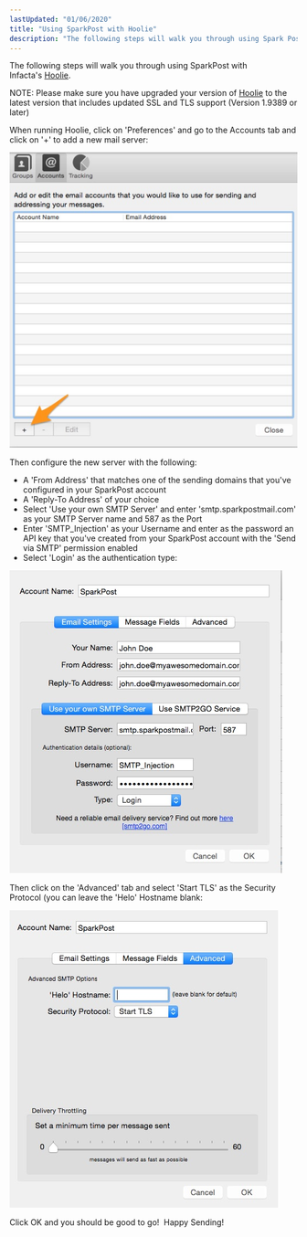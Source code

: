 ```yaml
---
lastUpdated: "01/06/2020"
title: "Using SparkPost with Hoolie"
description: "The following steps will walk you through using Spark Post with Infacta's Hoolie NOTE Please make sure you have upgraded your version of Hoolie to the latest version that includes updated SSL and TLS support Version 1 9389 or later When running Hoolie click on Preferences and go to the..."
---
```


The following steps will walk you through using SparkPost with Infacta's [Hoolie](http://hool.ie).

NOTE: Please make sure you have upgraded your version of [Hoolie](http://hool.ie) to the latest version that includes updated SSL and TLS support (Version 1.9389 or later)

When running Hoolie, click on 'Preferences' and go to the Accounts tab and click on '+' to add a new mail server:

![](media/hoolie/Hoolie_First_original.jpg)

Then configure the new server with the following:

* A 'From Address' that matches one of the sending domains that you've configured in your SparkPost account
* A 'Reply-To Address' of your choice
* Select 'Use your own SMTP Server' and enter 'smtp.sparkpostmail.com' as your SMTP Server name and 587 as the Port
* Enter 'SMTP_Injection' as your Username and enter as the password an API key that you've created from your SparkPost account with the 'Send via SMTP' permission enabled
* Select 'Login' as the authentication type:

![](media/hoolie/Hoolie_Main_original.jpg)

Then click on the 'Advanced' tab and select 'Start TLS' as the Security Protocol (you can leave the 'Helo' Hostname blank:

![](media/hoolie/Hoolie_Advanced_original.jpg)

Click OK and you should be good to go!  Happy Sending!
